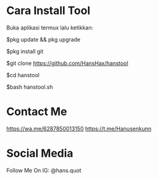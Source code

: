 # Cara Install Tool
Buka aplikasi termux lalu ketikkan:

$pkg update && pkg upgrade

$pkg install git

$git clone https://github.com/HansHax/hanstool

$cd hanstool

$bash hanstool.sh

# Contact Me
https://wa.me/6287850013150
https://t.me/Hanusenkunn

# Social Media
Follow Me On IG: @hans.quot
